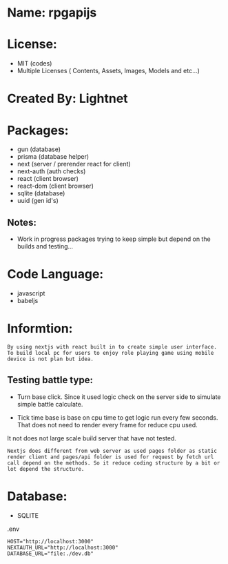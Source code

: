 
# Name: rpgapijs

# License: 
- MIT (codes)
- Multiple Licenses ( Contents, Assets, Images, Models and etc...)

# Created By: Lightnet

# Packages:
- gun (database)
- prisma (database helper)
- next (server / prerender react for client)
- next-auth (auth checks)
- react (client browser)
- react-dom (client browser)
- sqlite (database)
- uuid (gen id's)

## Notes:
- Work in progress packages trying to keep simple but depend on the builds and testing...


# Code Language:
- javascript
- babeljs

# Informtion:
    By using nextjs with react built in to create simple user interface. To build local pc for users to enjoy role playing game using mobile device is not plan but idea.

## Testing battle type:
- Turn base click. Since it used logic check on the server side to simulate simple battle calculate.

- Tick time base is base on cpu time to get logic run every few seconds. That does not need to render every frame for reduce cpu used.

It not does not large scale build server that have not tested.


    Nextjs does different from web server as used pages folder as static render client and pages/api folder is used for request by fetch url call depend on the methods. So it reduce coding structure by a bit or lot depend the structure.

# Database:
 - SQLITE


.env
```
HOST="http://localhost:3000"
NEXTAUTH_URL="http://localhost:3000"
DATABASE_URL="file:./dev.db"
```







